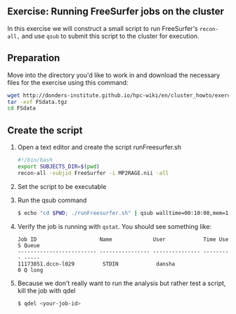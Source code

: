 ## Exercise: Running FreeSurfer jobs on the cluster
In this exercise we will construct a small script to run FreeSurfer's `recon-all,` and use `qsub` to submit this script to the cluster for execution.

## Preparation
Move into the directory you'd like to work in and download the necessary files for the exercise using this command:

```bash
wget http://donders-institute.github.io/hpc-wiki/en/cluster_howto/exercise_freesurfer/FSdata.tgz
tar -xvf FSdata.tgz
cd FSdata
```

## Create the script 

1. Open a text editor and create the script runFreesurfer.sh
    
    ```bash
    #!/bin/bash
    export SUBJECTS_DIR=$(pwd)
    recon-all -subjid FreeSurfer -i MP2RAGE.nii -all
    ```
    
2. Set the script to be executable
 
3. Run the qsub command

    ```bash
    $ echo "cd $PWD; ./runFreesurfer.sh" | qsub walltime=00:10:00,mem=1GB 
    ```
    
4. Verify the job is running with `qstat`. You should see something like:
 
    ```
    Job ID                    Name             User            Time Use S Queue
    ------------------------- ---------------- --------------- -------- - -----
    11173851.dccn-l029         STDIN            dansha                 0 Q long
    ```
    
5. Because we don't really want to run the analysis but rather test a script, kill the job with qdel

    ```bash
    $ qdel <your-job-id>
    ```
